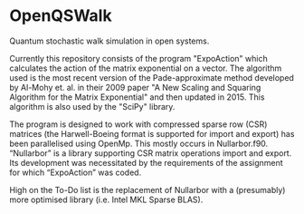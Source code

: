 # OpenQSWalk
Quantum stochastic walk simulation in open systems. 

Currently this repository consists of the program "ExpoAction" which calculates the action of the matrix exponential on a vector. The algorithm used is the most recent version of the Pade-approximate method developed by Al-Mohy et. al. in their 2009 paper "A New Scaling and Squaring Algorithm for the Matrix Exponential" and then updated in 2015. This algorithm is also used by the "SciPy" library.

The program is designed to work with compressed sparse row (CSR) matrices (the Harwell-Boeing format is supported for import and export) has been parallelised using OpenMp. This mostly occurs in Nullarbor.f90. “Nullarbor” is a library supporting CSR matrix operations import and export. Its development was necessitated by the requirements of the assignment for which “ExpoAction” was coded. 

High on the To-Do list is the replacement of Nullarbor with a (presumably) more optimised library (i.e. Intel MKL Sparse BLAS). 
